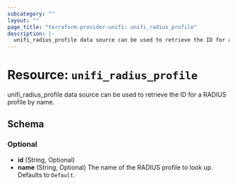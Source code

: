 ```yaml
---
subcategory: ""
layout: ""
page_title: "terraform-provider-unifi: unifi_radius_profile"
description: |-
  unifi_radius_profile data source can be used to retrieve the ID for a RADIUS profile by name.
---
```


# Resource: `unifi_radius_profile`

unifi_radius_profile data source can be used to retrieve the ID for a RADIUS profile by name.



## Schema

### Optional

- **id** (String, Optional)
- **name** (String, Optional) The name of the RADIUS profile to look up. Defaults to `Default`.


